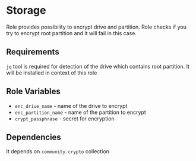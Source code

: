 Storage
=========

Role provides possibility to encrypt drive and partition. Role checks if you try to encrypt root partition and it will fail in this case.

Requirements
------------

`jq` tool is required for detection of the drive which contains root partition. It will be installed in context of this role

Role Variables
--------------

- `enc_drive_name` - name of the drive to encrypt
- `enc_partition_name` - name of the partition to encrypt
- `crypt_passphrase` - secret for encryption

Dependencies
------------

It depends on `community.crypto` collection


